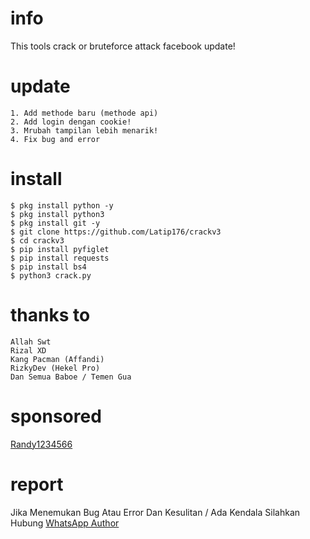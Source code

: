# info
This tools crack or bruteforce attack facebook update!
# update
```TXT
1. Add methode baru (methode api)
2. Add login dengan cookie!
3. Mrubah tampilan lebih menarik!
4. Fix bug and error
```
# install
```TXT
$ pkg install python -y
$ pkg install python3
$ pkg install git -y
$ git clone https://github.com/Latip176/crackv3
$ cd crackv3
$ pip install pyfiglet
$ pip install requests
$ pip install bs4
$ python3 crack.py
```
# thanks to
```TXT
Allah Swt
Rizal XD
Kang Pacman (Affandi)
RizkyDev (Hekel Pro)
Dan Semua Baboe / Temen Gua
```
# sponsored
<a href="https://github.com/Randy1234566">Randy1234566</a>
# report
Jika Menemukan Bug Atau Error Dan Kesulitan / Ada Kendala Silahkan Hubung <a href="https://wa.me/+6283870396203?text=Hallo">WhatsApp Author</a>
